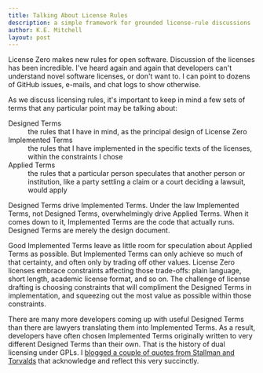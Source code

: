 ```yaml
---
title: Talking About License Rules
description: a simple framework for grounded license-rule discussions
author: K.E. Mitchell
layout: post
---
```


License Zero makes new rules for open software.  Discussion of the licenses has been incredible.  I've heard again and again that developers can't understand novel software licenses, or don't want to.  I can point to dozens of GitHub issues, e-mails, and chat logs to show otherwise.

As we discuss licensing rules, it's important to keep in mind a few sets of terms that any particular point may be talking about:

<dl>
<dt>Designed Terms</dt>
<dd>the rules that I have in mind, as the principal design of License Zero</dd>
<dt>Implemented Terms</dt>
<dd>the rules that I have implemented in the specific texts of the licenses, within the constraints I chose</dd>
<dt>Applied Terms</dt>
<dd>the rules that a particular person speculates that another person or institution, like a party settling a claim or a court deciding a lawsuit, would apply</dd>
</dl>

Designed Terms drive Implemented Terms.  Under the law Implemented Terms, not Designed Terms, overwhelmingly drive Applied Terms.  When it comes down to it, Implemented Terms are the code that actually runs.  Designed Terms are merely the design document.

Good Implemented Terms leave as little room for speculation about Applied Terms as possible.  But Implemented Terms can only achieve so much of that certainty, and often only by trading off other values.  License Zero licenses embrace constraints affecting those trade-offs: plain language, short length, academic license format, and so on.  The challenge of license drafting is choosing constraints that will compliment the Designed Terms in implementation, and squeezing out the most value as possible within those constraints.

There are many more developers coming up with useful Designed Terms than there are lawyers translating them into Implemented Terms.  As a result, developers have often chosen Implemented Terms originally written to very different Designed Terms than their own.  That is the history of dual licensing under GPLs.  I [blogged a couple of quotes from Stallman and Torvalds](https://blog.licensezero.com/2018/01/25/imaginary-licenses.html) that acknowledge and reflect this very succinctly.

